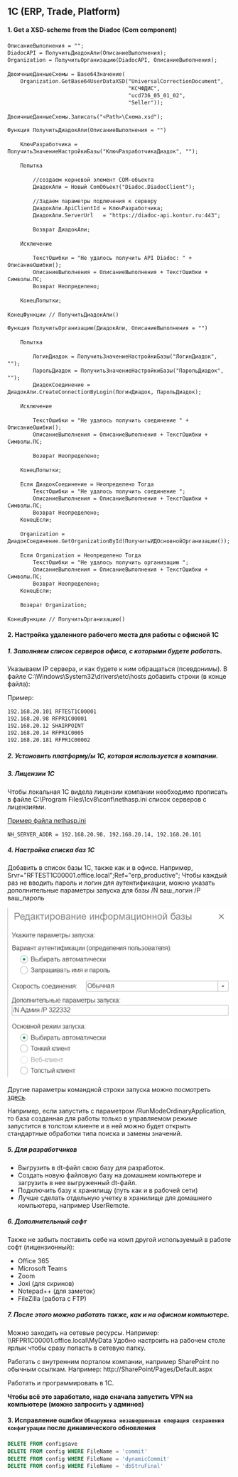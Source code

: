 ## 1C (ERP, Trade, Platform)

#### 1. Get a XSD-scheme from the Diadoc (Com component)

```text
ОписаниеВыполнения = "";
DiadocAPI = ПолучитьДиадокАпи(ОписаниеВыполнения);
Organization = ПолучитьОрганизацию(DiadocAPI, ОписаниеВыполнения);
	
ДвоичныеДанныеСхемы = Base64Значение(
    Organization.GetBase64UserDataXSD("UniversalCorrectionDocument", 
                                      "КСЧФДИС", 
                                      "ucd736_05_01_02", 
                                      "Seller"));
    
ДвоичныеДанныеСхемы.Записать("<Path>\Схема.xsd");
```

```text
Функция ПолучитьДиадокАпи(ОписаниеВыполнения = "")

	КлючРазработчика = ПолучитьЗначениеНастройкиБазы("КлючРазработчикаДиадок", "");
	
	Попытка
		
		//создаем корневой элемент COM-объекта
		ДиадокАпи = Новый ComОбъект("Diadoc.DiadocClient");
		
		//Задаем параметры подлючения к серверу
		ДиадокАпи.ApiClientId = КлючРазработчика;
		ДиадокАпи.ServerUrl   = "https://diadoc-api.kontur.ru:443";
		
		Возврат ДиадокАпи;
		
	Исключение
		
		ТекстОшибки = "Не удалось получить API Diadoc: " + ОписаниеОшибки();
		ОписаниеВыполнения = ОписаниеВыполнения + ТекстОшибки + Символы.ПС;   		
		Возврат Неопределено;
		
	КонецПопытки;	

КонецФункции // ПолучитьДиадокАпи()
```

```text
Функция ПолучитьОрганизацию(ДиадокАпи, ОписаниеВыполнения = "")

	Попытка
		
		ЛогинДиадок = ПолучитьЗначениеНастройкиБазы("ЛогинДиадок", "");
		ПарольДиадок = ПолучитьЗначениеНастройкиБазы("ПарольДиадок", "");
		ДиадокСоединение = ДиадокАпи.CreateConnectionByLogin(ЛогинДиадок, ПарольДиадок);
		
	Исключение
		
		ТекстОшибки = "Не удалось получить соединение " + ОписаниеОшибки();
		ОписаниеВыполнения = ОписаниеВыполнения + ТекстОшибки + Символы.ПС;
		
		Возврат Неопределено;	
		
	КонецПопытки;
		
	Если ДиадокСоединение = Неопределено Тогда
		ТекстОшибки = "Не удалось получить соединение ";
		ОписаниеВыполнения = ОписаниеВыполнения + ТекстОшибки + Символы.ПС;
		Возврат Неопределено;
	КонецЕсли;
	
	Organization = ДиадокСоединение.GetOrganizationById(ПолучитьИДОсновнойОрганизации());
	
	Если Organization = Неопределено Тогда 
		ТекстОшибки = "Не удалось получить организацию ";
		ОписаниеВыполнения = ОписаниеВыполнения + ТекстОшибки + Символы.ПС;
		Возврат Неопределено;
	КонецЕсли;
	
	Возврат Organization;

КонецФункции // ПолучитьОрганизацию()
```

#### 2. Настройка удаленного рабочего места для работы с офисной 1С

##### 1. Заполняем список серверов офиса, с которыми будете работать.
Указываем IP сервера, и как будете к ним обращаться (псевдонимы).
В файле C:\Windows\System32\drivers\etc\hosts добавить строки (в конце файла):

Пример:
```text
192.168.20.101 RFTEST1C00001
192.168.20.98 RFPR1C00001
192.168.20.12 SHAIRPOINT
192.168.20.14 RFPR1C0005
192.168.20.181 RFPR1C00002
```

##### 2. Установить платформу/ы 1С, которая используется в компании.

##### 3. Лицензии 1С
Чтобы локальная 1С видела лицензии компании необходимо прописать в файле 
C:\Program Files\1cv8\conf\nethasp.ini список серверов с лицензиями. 

[Пример файла nethasp.ini](oneS/nethasp.ini)

```text
NH_SERVER_ADDR = 192.168.20.98, 192.168.20.14, 192.168.20.101
```

##### 4. Настройка списка баз 1С

Добавить в список базы 1С, также как и в офисе. Например,
Srvr="RFTEST1C00001.office.local";Ref="erp_productive";
Чтобы каждый раз не вводить пароль и логин для аутентификации, можно указать 
дополнительные параметры запуска для базы
/N ваш_логин /P ваш_пароль

![listDB](oneS/listDB.jpg)

Другие параметры командной строки запуска можно посмотреть [здесь](https://wiseadvice-it.ru/o-kompanii/blog/articles/parametry-komandnoi-stroki-v-1s-8-3/).

Например, если запустить с параметром /RunModeOrdinaryApplication, то база созданная для работы
только в управляемом режиме запустится в толстом клиенте и в ней можно будет открыть стандартные
обработки типа поиска и замены значений.

##### 5. Для разработчиков

- Выгрузить в dt-файл свою базу для разработок.
- Создать новую файловую базу на домашнем компьютере и загрузить в нее выгруженный dt-файл.
- Подключить базу к хранилищу (путь как и в рабочей сети)  
- Лучше сделать отдельную учетку в хранилище для домашнего компьютера, например UserRemote.

##### 6. Дополнительный софт

Также не забыть поставить себе на комп другой используемый в работе софт (лицензионный):
- Office 365
- Microsoft Teams
- Zoom
- Joxi (для скринов)
- Notepad++ (для заметок)
- FileZilla (работа с FTP)


##### 7. После этого можно работать также, как и на офисном компьютере.

Можно заходить на сетевые ресурсы. Например:
\\\\RFPR1C00001.office.local\MyData
Удобно настроить на рабочем столе ярлык чтобы сразу попасть в сетевую папку.

Работать с внутренним порталом компании, например SharePoint по обычным ссылкам. Например:
http://SharePoint/Pages/Default.aspx

Работать и программировать в 1С.

**Чтобы всё это заработало, надо сначала запустить VPN на компьютере (можно запросить у админов)**


#### 3. Исправление ошибки `Обнаружена незавершенная операция сохранения конфигурации` после динамического обновления

```sql
DELETE FROM configsave
DELETE FROM config WHERE FileName = 'commit'
DELETE FROM config WHERE FileName = 'dynamicCommit'
DELETE FROM config WHERE FileName = 'dbStruFinal'
```